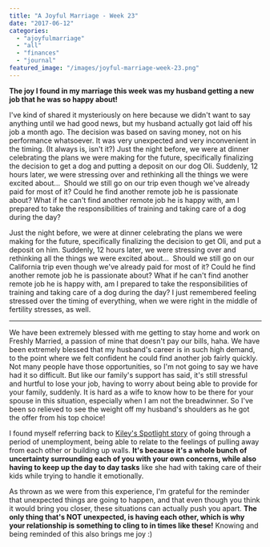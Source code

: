 ```yaml
---
title: "A Joyful Marriage - Week 23"
date: "2017-06-12"
categories: 
  - "ajoyfulmarriage"
  - "all"
  - "finances"
  - "journal"
featured_image: "/images/joyful-marriage-week-23.png"
---
```


**The joy I found in my marriage this week was my husband getting a new job that he was so happy about!**

I've kind of shared it mysteriously on here because we didn't want to say anything until we had good news, but my husband actually got laid off his job a month ago. The decision was based on saving money, not on his performance whatsoever. It was very unexpected and very inconvenient in the timing. (It always is, isn't it?) Just the night before, we were at dinner celebrating the plans we were making for the future, specifically finalizing the decision to get a dog and putting a deposit on our dog Oli. Suddenly, 12 hours later, we were stressing over and rethinking all the things we were excited about...  Should we still go on our trip even though we've already paid for most of it? Could he find another remote job he is passionate about? What if he can't find another remote job he is happy with, am I prepared to take the responsibilities of training and taking care of a dog during the day?

Just the night before, we were at dinner celebrating the plans we were making for the future, specifically finalizing the decision to get Oli, and put a deposit on him. Suddenly, 12 hours later, we were stressing over and rethinking all the things we were excited about...  Should we still go on our California trip even though we've already paid for most of it? Could he find another remote job he is passionate about? What if he can't find another remote job he is happy with, am I prepared to take the responsibilities of training and taking care of a dog during the day? I just remembered feeling stressed over the timing of everything, when we were right in the middle of fertility stresses, as well.

* * *

We have been extremely blessed with me getting to stay home and work on Freshly Married, a passion of mine that doesn't pay our bills, haha. We have been extremely blessed that my husband's career is in such high demand, to the point where we felt confident he could find another job fairly quickly. Not many people have those opportunities, so I'm not going to say we have had it so difficult. But like our family's support has said, it's still stressful and hurtful to lose your job, having to worry about being able to provide for your family, suddenly. It is hard as a wife to know how to be there for your spouse in this situation, especially when I am not the breadwinner. So I've been so relieved to see the weight off my husband's shoulders as he got the offer from his top choice!

I found myself referring back to [Kiley's Spotlight story](https://freshlymarried.com/spotlight-staying-strong-through-unemployment/) of going through a period of unemployment, being able to relate to the feelings of pulling away from each other or building up walls. **It's because it's a whole bunch of uncertainty surrounding each of you with your own concerns, while also having to keep up the day to day tasks** like she had with taking care of their kids while trying to handle it emotionally.

As thrown as we were from this experience, I'm grateful for the reminder that unexpected things are going to happen, and that even though you think it would bring you closer, these situations can actually push you apart. **The only thing that's NOT unexpected, is having each other, which is why your relationship is something to cling to in times like these!** Knowing and being reminded of this also brings me joy :)

